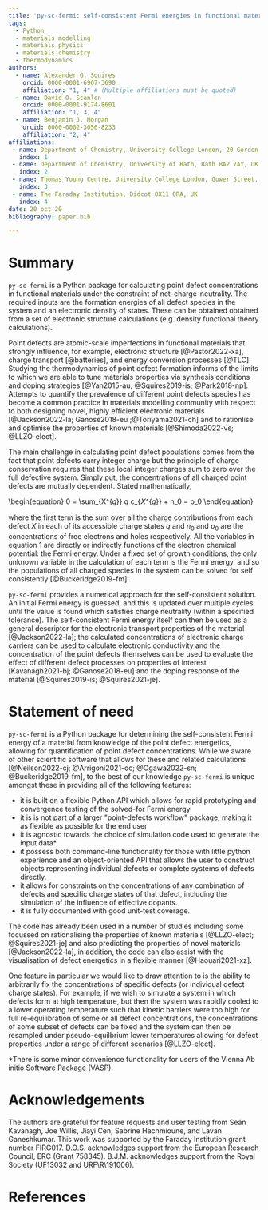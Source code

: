```yaml
---
title: 'py-sc-fermi: self-consistent Fermi energies in functional materials'
tags:
  - Python
  - materials modelling
  - materials physics
  - materials chemistry
  - thermodynamics
authors:
  - name: Alexander G. Squires 
    orcid: 0000-0001-6967-3690
    affiliation: "1, 4" # (Multiple affiliations must be quoted)
  - name: David O. Scanlon
    orcid: 0000-0001-9174-8601
    affiliation: "1, 3, 4"
  - name: Benjamin J. Morgan 
    orcid: 0000-0002-3056-8233
    affiliation: "2, 4"
affiliations:
 - name: Department of Chemistry, University College London, 20 Gordon Street, London WC1H 0AJ, UK
   index: 1
 - name: Department of Chemistry, University of Bath, Bath BA2 7AY, UK
   index: 2
 - name: Thomas Young Centre, University College London, Gower Street, London WC1E 6BT, UK
   index: 3
 - name: The Faraday Institution, Didcot OX11 ORA, UK
   index: 4
date: 20 oct 20
bibliography: paper.bib

---
```


# Summary

`py-sc-fermi` is a Python package for calculating point defect concentrations in functional materials under the constraint of net&ndash;charge-neutrality. The required inputs are the formation energies of all defect species in the system and an electronic density of states. These can be obtained obtained from a set of electronic structure calculations (e.g. density functional theory calculations).

Point defects are atomic-scale imperfections in functional materials that strongly influence, for example, electronic structure [@Pastor2022-xa], charge transport [@batteries], and energy conversion processes [@TLC]. Studying the thermodynamics of point defect formation informs of the limits to which we are able to tune materials properties via synthesis conditions and doping strategies [@Yan2015-au; @Squires2019-is; @Park2018-np]. Attempts to quantify the prevalence of different point defects species has become a common practice in materials modelling community with respect to both designing novel, highly efficient electronic materials [@Jackson2022-la; Ganose2018-eu ;@Toriyama2021-ch] and to rationlise and optimise the properties of known materials [@Shimoda2022-vs; @LLZO-elect]. 

The main challenge in calculating point defect populations comes from the fact that point defects carry integer charge but the principle of charge conservation requires that these local integer charges sum to zero over the full defective system. Simply put, the concentrations of all charged point defects are mutually dependent. Stated mathematically,

\begin{equation}
0 = \sum_{X^{𝑞}} q c_{𝑋^{𝑞}} + n_0 − p_0
\end{equation}

where the first term is the sum over all the charge contributions from each defect $X$ in each of its accessible charge states $q$ and $n_0$ and $p_0$ are the concentrations of free electrons and holes respectively. All the variables in equation 1 are directly or indirectly functions of the electron chemical potential: the Fermi energy. Under a fixed set of growth conditions, the only unknown variable in the calculation of each term is the Fermi energy, and so the populations of all charged species in the system can be solved for self consistently [@Buckeridge2019-fm].

`py-sc-fermi` provides a numerical approach for the self-consistent solution. An initial Fermi energy is guessed, and this is updated over multiple cycles until the value is found which satisfies charge neutrality (within a specified tolerance). The self-consistent Fermi energy itself can then be used as a general descriptor for the electronic transport properties of the material [@Jackson2022-la]; the calculated concentrations of electronic charge carriers can be used to calculate electronic conductivity and the concentration of the point defects themselves can be used to evaluate the effect of different defect processes on properties of interest [Kavanagh2021-bj; @Ganose2018-eu] and the doping response of the material [@Squires2019-is; @Squires2021-je].

# Statement of need

`py-sc-fermi` is a Python package for determining the self-consistent Fermi energy of a material from knowledge of the point defect
energetics, allowing for quantification of point defect concentrations. While we aware of other scientific software that allows for these and related calculations [@Neilson2022-cj; @Arrigoni2021-oc; @Ogawa2022-sn; @Buckeridge2019-fm], to the best of our knowledge `py-sc-fermi` is unique amongst these in providing all of the following features:

  - it is built on a flexible Python API which allows for rapid prototyping and convergence testing of the solved-for Fermi energy.
  - it is is not part of a larger "point-defects workflow" package, making it as flexible as possible for the end user
  - it is agnostic towards the choice of simulation code used to generate the input data*
  - it possess both command-line functionality for those with little python experience and an object-oriented API that allows the user to construct objects representing individual defects or complete systems of defects directly.
  - it allows for constraints on the concentrations of any combination of defects and specific charge states of that defect, including the simulation of the influence of effective dopants.
  - it is fully documented with good unit-test coverage.

The code has already been used in a number of studies including some focussed on rationalising the 
properties of known materials [@LLZO-elect; @Squires2021-je] and also predicting the properties of novel materials [@Jackson2022-la], in addition, the code can also assist with the visualisation of defect energetics in a flexible manner [@Haouari2021-xz].

One feature in particular we would like to draw attention to is the ability to arbitrarily fix the concentrations of specific defects (or individual defect charge states). For example, if we wish to simulate a system in which defects form at high temperature, but then the system was rapidly cooled to a lower operating temperature such that kinetic barriers were too high for full re-equilibration of some or all defect concentrations, the concentrations of some subset of defects can be fixed and the  system can then be resampled under pseudo-equilbrium lower temperatures allowing for defect properties under a range of different scenarios [@LLZO-elect]. 

*There is some minor convenience functionality for users of the Vienna Ab initio Software Package (VASP).



# Acknowledgements

The authors are grateful for feature requests and user testing from Seán Kavanagh, Joe Willis, Jiayi Cen, Sabrine Hachmioune, and Lavan Ganeshkumar. This work was supported by the Faraday Institution grant number FIRG017. D.O.S. acknowledges support from the European Research Council, ERC (Grant 758345). B.J.M. acknowledges support from the Royal Society (UF13032 and URF\\R\\191006).

# References
